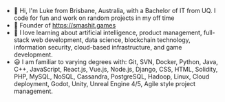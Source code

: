 - 👋 Hi, I'm Luke from Brisbane, Australia, with a Bachelor of IT from UQ. I code for fun and work on random projects in my off time
- 🔨 Founder of https://smashit.games
- 🌱 I love learning about artificial intelligence, product management, full-stack web development, data science, blockchain technology, information security, cloud-based infrastructure, and game development.
- 😃 I am familiar to varying degrees with: Git, SVN, Docker, Python, Java, C++, JavaScript, React.js, Vue.js, Node.js, Django, CSS, HTML, Solidity, PHP, MySQL, NoSQL, Cassandra, PostgreSQL, Hadoop, Linux, Cloud deployment, Godot, Unity, Unreal Engine 4/5, Agile style project management.
